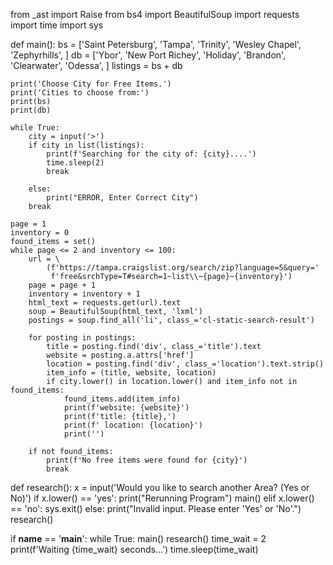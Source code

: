 from _ast import Raise
from bs4 import BeautifulSoup
import requests
import time
import sys


def main():
    bs = ['Saint Petersburg', 'Tampa', 'Trinity', 'Wesley Chapel', 'Zephyrhills', ]
    db = ['Ybor', 'New Port Richey', 'Holiday', 'Brandon', 'Clearwater', 'Odessa', ]
    listings = bs + db

    print('Choose City for Free Items.')
    print('Cities to choose from:')
    print(bs)
    print(db)

    while True:
        city = input('>')
        if city in list(listings):
            print(f'Searching for the city of: {city}....')
            time.sleep(2)
            break

        else:
            print("ERROR, Enter Correct City")
        break

    page = 1
    inventory = 0
    found_items = set()
    while page <= 2 and inventory <= 100:
        url = \
            (f'https://tampa.craigslist.org/search/zip?language=5&query='
             f'free&srchType=T#search=1~list\\~{page}~{inventory}')
        page = page + 1
        inventory = inventory + 1
        html_text = requests.get(url).text
        soup = BeautifulSoup(html_text, 'lxml')
        postings = soup.find_all('li', class_='cl-static-search-result')

        for posting in postings:
            title = posting.find('div', class_='title').text
            website = posting.a.attrs['href']
            location = posting.find('div', class_='location').text.strip()
            item_info = (title, website, location)
            if city.lower() in location.lower() and item_info not in found_items:
                found_items.add(item_info)
                print(f'website: {website}')
                print(f'title: {title},')
                print(f' location: {location}')
                print('')

        if not found_items:
            print(f'No free items were found for {city}')
            break


def research():
    x = input('Would you like to search another Area? (Yes or No)')
    if x.lower() == 'yes':
        print("Rerunning Program")
        main()
    elif x.lower() == 'no':
        sys.exit()
    else:
        print("Invalid input. Please enter 'Yes' or 'No'.")
        research()


if __name__ == '__main__':
    while True:
        main()
        research()
        time_wait = 2
        print(f'Waiting {time_wait} seconds...')
        time.sleep(time_wait)
